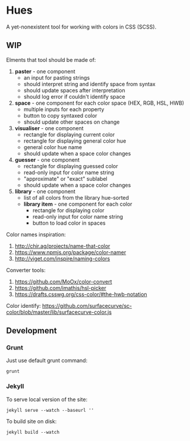 # Hues

A yet-nonexistent tool for working with colors in CSS (SCSS).


## WIP

Elments that tool should be made of:

1. **paster** - one component
    - an input for pasting strings
    - should interpret string and identify space from syntax
    - should update spaces after interpretation
    - should log error if couldn't identify space
2. **space** - one component for each color space (HEX, RGB, HSL, HWB)
    - multiple inputs for each property
    - button to copy syntaxed color
    - should update other spaces on change
3. **visualiser** - one component
    - rectangle for displaying current color
    - rectangle for displaying general color hue
    - general color hue name
    - should update when a space color changes
4. **guesser** - one component
    - rectangle for displaying guessed color
    - read-only input for color name string
    - "approximate" or "exact" sublabel
    - should update when a space color changes
5. **library** - one component
    - list of all colors from the library hue-sorted
    - **library item** - one component for each color
        - rectangle for displaying color
        - read-only input for color name string
        - button to load color in spaces

Color names inspiration:

1. http://chir.ag/projects/name-that-color
2. https://www.npmjs.org/package/color-namer
3. http://viget.com/inspire/naming-colors

Converter tools:

1. https://github.com/MoOx/color-convert
2. https://github.com/imathis/hsl-picker
3. https://drafts.csswg.org/css-color/#the-hwb-notation

Color identify:
https://github.com/surfacecurve/sc-color/blob/master/lib/surfacecurve-color.js


## Development


### Grunt

Just use default grunt command:

```
grunt
```


### Jekyll

To serve local version of the site:

```
jekyll serve --watch --baseurl ''
```

To build site on disk:

```
jekyll build --watch
```
